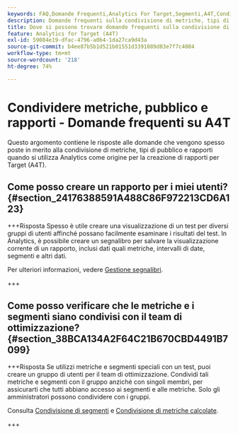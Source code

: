 ```yaml
---
keywords: FAQ,Domande Frequenti,Analytics For Target,Segmenti,A4T,Condividi Report
description: Domande frequenti sulla condivisione di metriche, tipi di pubblico e rapporti quando si utilizza Analytics for [!DNL Target] (A4T). A4T consente di utilizzare il reporting di Analytics per le attività di Adobe [!DNL Target] .
title: Dove si possono trovare domande frequenti sulla condivisione di metriche, tipi di pubblico e rapporti in A4T?
feature: Analytics for Target (A4T)
exl-id: 59084e19-dfac-4796-a0b4-1da27ca9d43a
source-git-commit: b4ee87b5b1d521b01551d3391089d83e7f7c4084
workflow-type: tm+mt
source-wordcount: '218'
ht-degree: 74%

---
```


# Condividere metriche, pubblico e rapporti - Domande frequenti su A4T

Questo argomento contiene le risposte alle domande che vengono spesso poste in merito alla condivisione di metriche, tipi di pubblico e rapporti quando si utilizza Analytics come origine per la creazione di rapporti per Target (A4T).

## Come posso creare un rapporto per i miei utenti? {#section_24176388591A488C86F972213CD6A123}

+++Risposta
Spesso è utile creare una visualizzazione di un test per diversi gruppi di utenti affinché possano facilmente esaminare i risultati del test. In Analytics, è possibile creare un segnalibro per salvare la visualizzazione corrente di un rapporto, inclusi dati quali metriche, intervalli di date, segmenti e altri dati.

Per ulteriori informazioni, vedere [Gestione segnalibri](https://experienceleague.adobe.com/docs/analytics/analyze/reports-analytics/bookmarks.html?lang=it).

+++

## Come posso verificare che le metriche e i segmenti siano condivisi con il team di ottimizzazione? {#section_38BCA134A2F64C21B670CBD4491B7099}

+++Risposta
Se utilizzi metriche e segmenti speciali con un test, puoi creare un gruppo di utenti per il team di ottimizzazione. Condividi tali metriche e segmenti con il gruppo anziché con singoli membri, per assicurarti che tutti abbiano accesso ai segmenti e alle metriche. Solo gli amministratori possono condividere con i gruppi.

Consulta [Condivisione di segmenti](https://experienceleague.adobe.com/docs/analytics/components/segmentation/segmentation-workflow/t-seg-share.html?lang=it) e [Condivisione di metriche calcolate](https://experienceleague.adobe.com/docs/analytics/components/calculated-metrics/calcmetric-workflow/cm-sharing.html?lang=it).

+++
